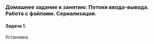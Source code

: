 ### Домашнее задание к занятию: Потоки ввода-вывода. Работа с файлами. Сериализация.
#### Задача 1.
Установка.